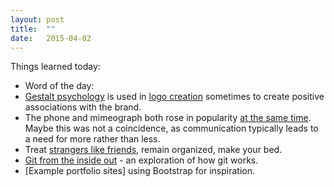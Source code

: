 ```yaml
---
layout: post
title:  ""
date:   2015-04-02
---
```

Things learned today:

* Word of the day: 
* [Gestalt psychology](http://en.wikipedia.org/wiki/Gestalt_psychology#Gestalt_and_Design) is used in [logo creation](http://qr.ae/QZ97b) sometimes to create positive associations with the brand.
* The phone and mimeograph both rose in popularity [at the same time](http://www.gatesnotes.com/media/features/books/Bill_Gates_John_Brooks_Business_Adventures_Review_Xerox_Free_Chapter.pdf). Maybe this was not a coincidence, as communication typically leads to a need for more rather than less.
* Treat [strangers like friends](http://qr.ae/QZ9GK), remain organized, make your bed.
* [Git from the inside out](https://codewords.recurse.com/issues/two/git-from-the-inside-out) - an exploration of how git works.
* [Example portfolio sites] using Bootstrap for inspiration.
